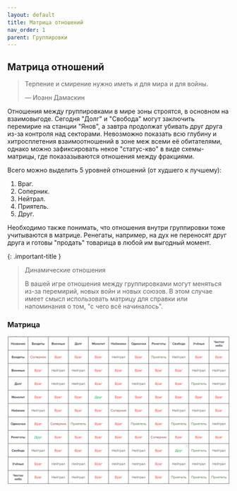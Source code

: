 ```yaml
---
layout: default
title: Матрица отношений
nav_order: 1
parent: Группировки
---
```


## Матрица отношений

> Терпение и смирение нужно иметь и для мира и для войны.
>
> — Иоанн Дамаскин

Отношения между группировками в мире зоны строятся, в основном на взаимовыгоде. Сегодня "Долг" и "Свобода" могут заключить перемирие на станции "Янов", а завтра продолжат убивать друг друга из-за контроля над секторами. Невозможно показать всю глубину и хитросплетения взаимоотношений в зоне меж всеми её обитателями, однако можно зафиксировать некое "статус-кво" в виде схемы-матрицы, где показазываются отношения между фракциями.

Всего можно выделить 5 уровней отношений (от худшего к лучшему):
1. Враг. 
2. Соперник.
3. Нейтрал.
4. Приятель.
5. Друг.

Необходимо также понимать, что отношения внутри группировки тоже учитываются в матрице. Ренегаты, например, на дух не переносят друг друга и готовы "продать" товарища в любой им выгодный момент. 

{: .important-title }
> Динамические отношения
>
> В вашей игре отношения между группировками могут меняться из-за перемирий, новых войн и новых союзов.
> В этом случае имеет смысл использовать матрицу для справки или напоминания о том, "с чего всё начиналось".

### Матрица


![](../../assets/images/matrix.png)